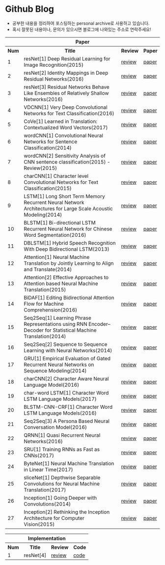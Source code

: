 # Github Blog
- 공부한 내용을 정리하여 포스팅하는 personal archive로 사용하고 있습니다.
- 혹시 잘못된 내용이나, 문의가 있으시면 블로그에 나와있는 주소로 연락주세요!

<table>
  <tr>
      <th colspan="4">Paper</th>
  </tr>
  <tr>
    <th>Num</th>
    <th>Title</th>
    <th>Review</th> 
    <th>Paper</th>
  </tr>

  <tr>
    <td>1</td>
    <td>resNet[1] Deep Residual Learning for Image Recognition(2015)</td>
    <td><a href="https://hwkim94.github.io/deeplearning/cnn/resnet/paperreview/2018/02/10/resNet1.html">review</a></td>
    <td><a href="https://arxiv.org/abs/1512.03385">paper</a></td>
  </tr>

  <tr>
    <td>2</td>
    <td>resNet[2] Identity Mappings in Deep Residual Networks(2016)</td>
    <td><a href="https://hwkim94.github.io/deeplearning/cnn/resnet/paperreview/2018/02/11/resNet2.html">review</a></td>
    <td><a href="https://arxiv.org/abs/1603.05027">paper</a></td>
  </tr>

  <tr>
    <td>3</td>
    <td>resNet[3] Residual Networks Behave Like Ensembles of Relatively Shallow Networks(2016)</td>
    <td><a href="https://hwkim94.github.io/deeplearning/cnn/resnet/paperreview/2018/02/11/resNet3.html">review</a></td>
    <td><a href="https://arxiv.org/abs/1605.06431">paper</a></td>
  </tr>

  <tr>
    <td>4</td>
    <td>VDCNN[1] Very Deep Convolutional Networks for Text Classification(2016) </td>
    <td><a href="https://hwkim94.github.io/deeplearning/cnn/nlp/paperreview/2018/02/17/VDCNN1.html">review</a></td>
    <td><a href="https://arxiv.org/abs/1606.01781">paper</a></td>
  </tr>

  <tr>
    <td>5</td>
    <td>CoVe[1] Learned in Translation: Contextualized Word Vectors(2017)</td>
    <td><a href="https://hwkim94.github.io/deeplearning/rnn/nlp/paperreview/2018/02/17/CoVe1.html">review</a></td>
    <td><a href="https://arxiv.org/abs/1708.001075">paper</a></td>
  </tr>

  <tr>
    <td>6</td>
    <td>wordCNN[1] Convolutional Neural Networks for Sentence Classification(2014)</td>
    <td><a href="https://hwkim94.github.io/deeplearning/cnn/nlp/paperreview/2018/02/19/wordCNN1.html">review</a></td>
    <td><a href="https://arxiv.org/abs/1408.5882">paper</a></td>
  </tr>

  <tr>
    <td>7</td>
    <td>wordCNN[2] Sensitivity Analysis of CNN sentence classification(2015) - Review(2015)</td>
    <td><a href="https://hwkim94.github.io/deeplearning/cnn/nlp/paperreview/2018/02/19/wordCNN2.html">review</a></td>
    <td><a href="https://arxiv.org/abs/1510.03820">paper</a></td>
  </tr>

  <tr>
    <td>8</td>
    <td>charCNN[1] Character level Convolutional Networks for Text Classification(2015)</td>
    <td><a href="https://hwkim94.github.io/deeplearning/cnn/nlp/paperreview/2018/02/20/charCNN1.html">review</a></td>
    <td><a href="https://arxiv.org/abs/1509.01626">paper</a></td>
  </tr>

  <tr>
    <td>9</td>
    <td>LSTM[1] Long Short Term Memory Recurrent Neural Network Architectures for Large Scale Acoustic Modeling(2014)</td>
    <td><a href="https://hwkim94.github.io/deeplearning/rnn/lstm/nlp/paperreview/2018/02/21/LSTM1.html">review</a></td>
    <td><a href="http://www.isca-speech.org/archive/archive_papers/interspeech_2014/i14_0338.pdf">paper</a></td>
  </tr>
  
  <tr>
    <td>10</td>
    <td>BLSTM[1] Bi-directional LSTM Recurrent Neural Network for Chinese Word Segmentation(2016)</td>
    <td><a href="https://hwkim94.github.io/deeplearning/rnn/lstm/nlp/paperreview/2018/02/21/BLSTM1.html">review</a></td>
    <td><a href="https://arxiv.org/abs/1602.04874">paper</a></td>
  </tr>

  <tr>
    <td>11</td>
    <td>DBLSTM[1] Hybrid Speech Recognition With Deep Bidirectional LSTM(2013)</td>
    <td><a href="https://hwkim94.github.io/deeplearning/rnn/lstm/nlp/paperreview/2018/02/21/DBLSTM1.html">review</a></td>
    <td><a href="https://www.cs.toronto.edu/~graves/asru_2013.pdf">paper</a></td>
  </tr>

  <tr>
    <td>12</td>
    <td>Attention[1] Neural Machine Translation by Jointly Learning to Align and Translate(2014)</td>
    <td><a href="https://hwkim94.github.io/deeplearning/rnn/lstm/attention/nlp/paperreview/2018/02/23/attention1.html">review</a></td>
    <td><a href="https://arxiv.org/abs/1409.0473">paper</a></td>
  </tr>

  <tr>
    <td>13</td>
    <td>Attention[2] Effective Approaches to Attention based Neural Machine Translation(2015)</td>
    <td><a href="https://hwkim94.github.io/deeplearning/rnn/lstm/attention/nlp/paperreview/2018/02/23/attention2.html">review</a></td>
    <td><a href="http://aclweb.org/anthology/D15-1166">paper</a></td>
  </tr>

  <tr>
    <td>14</td>
    <td>BiDAF[1] Editing Bidirectional Attention Flow for Machine Comprehension(2016)</td>
    <td><a href="https://hwkim94.github.io/deeplearning/rnn/lstm/attention/nlp/paperreview/2018/02/23/BiDAF1.html">review</a></td>
    <td><a href="https://arxiv.org/abs/1611.01603">paper</a></td>
  </tr>
  
  <tr>
    <td>15</td>
    <td>Seq2Seq[1] Learning Phrase Representations using RNN Encoder–Decoder for Statistical Machine Translation(2014)</td>
    <td><a href="https://hwkim94.github.io/deeplearning/rnn/lstm/seq2seq/nlp/paperreview/2018/02/24/seq2seq1.html">review</a></td>
    <td><a href="https://arxiv.org/abs/1406.1078">paper</a></td>
  </tr>

  <tr>
    <td>16</td>
    <td>Seq2Seq[2] Sequence to Sequence Learning with Neural Networks(2014)</td>
    <td><a href="https://hwkim94.github.io/deeplearning/rnn/lstm/seq2seq/nlp/paperreview/2018/02/25/seq2seq2.html">review</a></td>
    <td><a href="https://arxiv.org/abs/1409.3215">paper</a></td>
  </tr>
  
  <tr>
    <td>17</td>
    <td>GRU[1] Empirical Evaluation of Gated Recurrent Neural Networks on Sequence Modeling(2014)</td>
    <td><a href="https://hwkim94.github.io/deeplearning/rnn/gru/paperreview/2018/02/27/GRU1.html">review</a></td>
    <td><a href="https://arxiv.org/abs/1412.3555">paper</a></td>
  </tr>
  
  <tr>
    <td>18</td>
    <td>charCNN[2] Character Aware Neural Language Model(2016)</td>
    <td><a href="https://hwkim94.github.io/deeplearning/cnn/charcnn/nlp/paperreview/2018/02/27/charCNN2.html">review</a></td>
    <td><a href=https://arxiv.org/abs/1508.06615">paper</a></td>
  </tr>
  
  <tr>
    <td>19</td>
    <td>char-word LSTM[1] Character Word LSTM Language Models(2017)</td>
    <td><a href="https://hwkim94.github.io/deeplearning/rnn/lstm/nlp/paperreview/2018/02/28/char-word-LSTM1.html">review</a></td>
    <td><a href="https://arxiv.org/abs/1704.02813">paper</a></td>
  </tr>
  
  <tr>
    <td>20</td>
    <td>BLSTM-CNN-CRF[1] Character Word LSTM Language Models(2016)</td>
    <td><a href="https://hwkim94.github.io/deeplearning/rnn/cnn/lstm/charcnn/nlp/paperreview/2018/03/01/BLSTM-CNN-CRF1.html">review</a></td>
    <td><a href="https://arxiv.org/abs/1603.01354">paper</a></td>
  </tr>
      
  <tr>
    <td>21</td>
    <td>Seq2Seq[3] A Persona Based Neural Conversation Model(2016)</td>
    <td><a href="https://hwkim94.github.io/deeplearning/rnn/lstm/seq2seq/nlp/paperreview/2018/03/01/seq2seq3.html">review</a></td>
    <td><a href="https://arxiv.org/abs/1603.06155">paper</a></td>
  </tr>
  
  <tr>
    <td>22</td>
    <td>QRNN[1] Quasi Recurrent Neural Networks(2016)</td>
    <td><a href="https://hwkim94.github.io/deeplearning/rnn/qrnn/paperreview/2018/03/02/QRNN1.html">review</a></td>
    <td><a href="https://arxiv.org/abs/1611.01576">paper</a></td>
  </tr>
  
  <tr>
    <td>23</td>
    <td>SRU[1] Training RNNs as Fast as CNNs(2017)</td>
    <td><a href="https://hwkim94.github.io/deeplearning/rnn/sru/paperreview/2018/03/03/SRU1.html">review</a></td>
    <td><a href="https://arxiv.org/abs/1709.02755">paper</a></td>
  </tr>
  
  <tr>
    <td>24</td>
    <td>ByteNet[1] Neural Machine Translation in Linear Time(2017)</td>
    <td><a href="https://hwkim94.github.io/deeplearning/bytenet/paperreview/2018/03/05/byteNet1.html">review</a></td>
    <td><a href="https://arxiv.org/abs/1610.10099">paper</a></td>
  </tr>
  
  <tr>
    <td>25</td>
    <td>sliceNet[1] Depthwise Separable Convolutions for Neural Machine Translation(2017)</td>
    <td><a href="https://hwkim94.github.io/deeplearning/slicenet/paperreview/2018/03/05/sliceNet.html">review</a></td>
    <td><a href="https://arxiv.org/abs/1706.03059">paper</a></td>
  </tr>
  
  <tr>
    <td>26</td>
    <td>Inception[1] Going Deeper with Convolutions(2014)</td>
    <td><a href="https://hwkim94.github.io/deeplearning/cnn/inception/paperreview/2018/03/12/Inception1.html">review</a></td>
    <td><a href="https://arxiv.org/abs/1409.4842">paper</a></td>
  </tr>
  
  <tr>
    <td>27</td>
    <td>Inception[2] Rethinking the Inception Architecture for Computer Vision(2015)</td>
    <td><a href="https://hwkim94.github.io/deeplearning/cnn/inception/paperreview/2018/03/13/Inception2.html">review</a></td>
    <td><a href=https://arxiv.org/abs/1512.00567">paper</a></td>
  </tr>
</table>


<table>
  <tr>
      <th colspan="4">Implementation</th>
  </tr>
  <tr>
    <th>Num</th>
    <th>Title</th>
    <th>Review</th> 
    <th>Code</th>
  </tr>

  <tr>
    <td>1</td>
    <td>resNet[4]</td>
    <td><a href="https://hwkim94.github.io/deeplearning/cnn/resnet/implementation/tensorflow/2018/02/21/resNet4.html">review</a></td>
    <td><a href="https://github.com/hwkim94/hwkim94.github.io/tree/master/Implementation/resNet">code</a></td>
  </tr>
</table>
